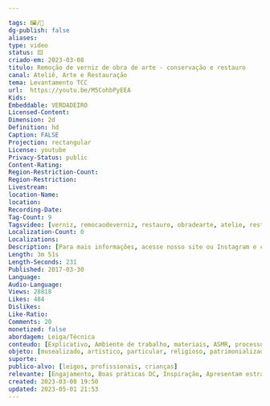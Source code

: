```yaml
---

tags: 🖼️/🎥️
dg-publish: false
aliases: 
type: video
status: 🟨️ 
criado-em: 2023-03-08
titulo: Remoção de verniz de obra de arte - conservação e restauro
canal: Ateliê, Arte e Restauração
tema: Levantamento TCC 
url:  https://youtu.be/M5CohbPyEEA
Kids: 
Embeddable: VERDADEIRO
Licensed-Content: 
Dimension: 2d
Definition: hd
Caption: FALSE
Projection: rectangular
License: youtube
Privacy-Status: public
Content-Rating: 
Region-Restriction-Count: 
Region-Restriction: 
Livestream: 
location-Name: 
location: 
Recording-Date: 
Tag-Count: 9
Tagsvideo: [verniz, remocaodeverniz, restauro, obradearte, atelie, restauracao, Pintura, arte sacra, ost]
Localization-Count: 0
Localizations: 
Description: [Para mais informações, acesse nosso site ou Instagram e conheça um pouco mais sobre o nosso trabalho.<br><br>Para mais informações acesse nosso site e nossas redes sociais.<br><br> ateliearterestauracao.com.br <br> instagram.com/ateliearterestauracao<br> www.facebook.com/Ateliearterestauracao/]
Length: 3m 51s
Length-Seconds: 231
Published: 2017-03-30
Language: 
Audio-Language: 
Views: 28818
Likes: 484
Dislikes: 
Like-Ratio: 
Comments: 20
monetized: false
abordagem: Leiga/Técnica
conteudo: [Explicativo, Ambiente de trabalho, materiais, ASMR, processos]
objeto: [musealizado, artístico, particular, religioso, patrimonializado, histórico]
suporte:
publico-alvo: [leigos, profissionais, crianças]
relevante: [Engajamento, Boas práticas DC, Inspiração, Apresentam estratégias de DC, Inovações, cibercultura]
created: 2023-03-08 19:50
updated: 2023-05-01 21:53
---
```

